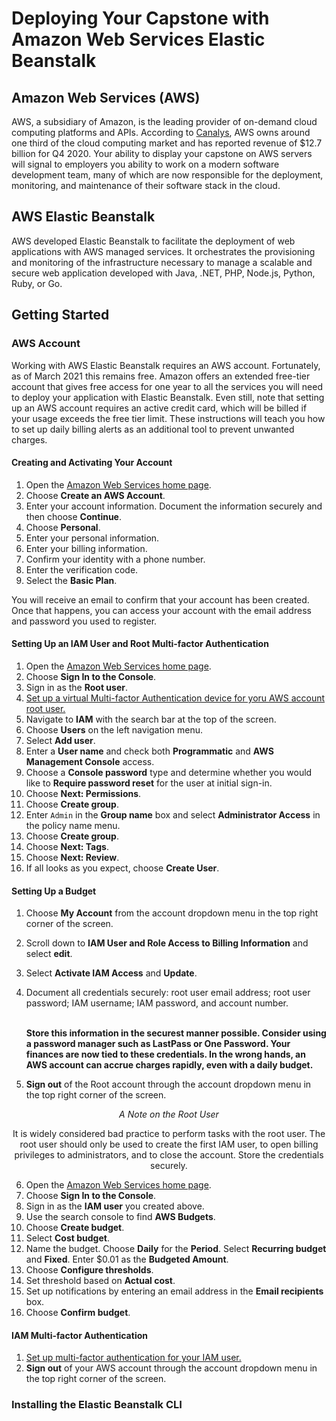 # Deploying Your Capstone with Amazon Web Services Elastic Beanstalk

## Amazon Web Services (AWS)
AWS, a subsidiary of Amazon, is the leading provider of on-demand cloud computing 
platforms and APIs. According to 
[Canalys](https://www.canalys.com/newsroom/global-cloud-market-q4-2020), AWS owns 
around one third of the cloud computing market and has reported revenue of $12.7 billion 
for Q4 2020. Your ability to display your capstone on AWS servers will signal to 
employers you ability to work on a modern software development team, many of which are 
now responsible for the deployment, monitoring, and maintenance of their software 
stack in the cloud.

## AWS Elastic Beanstalk
AWS developed Elastic Beanstalk to facilitate the deployment of web applications with 
AWS managed services. It orchestrates the provisioning and monitoring of the 
infrastructure necessary to manage a scalable and secure web application developed 
with Java, .NET, PHP, Node.js, Python, Ruby, or Go.

## Getting Started

### AWS Account
Working with AWS Elastic Beanstalk requires an AWS account. Fortunately, as of March 
2021 this remains free. Amazon offers an extended free-tier account that gives free 
access for one year to all the services you will need to deploy your application with 
Elastic Beanstalk. Even still, note that setting up an AWS account requires an active 
credit card, which will be billed if your usage exceeds the free tier limit. These 
instructions will teach you how to set up daily billing alerts as an additional tool 
to prevent unwanted charges.

#### Creating and Activating Your Account
1. Open the [Amazon Web Services home page](https://aws.amazon.com/).
2. Choose **Create an AWS Account**.
3. Enter your account information. Document the information securely and then choose 
   **Continue**.
4. Choose **Personal**.
5. Enter your personal information.
6. Enter your billing information.
7. Confirm your identity with a phone number.
8. Enter the verification code.
9. Select the **Basic Plan**.

You will receive an email to confirm that your account has been created. Once that 
happens, you can access your account with the email address and password you used to 
register. 

#### Setting Up an IAM User and Root Multi-factor Authentication
1. Open the [Amazon Web Services home page](https://aws.amazon.com/).
2. Choose **Sign In to the Console**.
3. Sign in as the **Root user**.
4. [Set up a virtual Multi-factor Authentication device for yoru AWS account root user.
   ](https://docs.aws.amazon.com/IAM/latest/UserGuide/id_credentials_mfa_enable_virtual.html#enable-virt-mfa-for-root)
5. Navigate to **IAM** with the search bar at the top of the screen.
6. Choose **Users** on the left navigation menu.
7. Select **Add user**.
8. Enter a **User name** and check both **Programmatic** and **AWS Management 
   Console** access.
9. Choose a **Console password** type and determine whether you would like to 
   **Require password reset** for the user at initial sign-in.
10. Choose **Next: Permissions**.
11. Choose **Create group**.
12. Enter `Admin` in the **Group name** box and select **Administrator Access** in the 
    policy name menu.
13. Choose **Create group**.
14. Choose **Next: Tags**.
15. Choose **Next: Review**.
16. If all looks as you expect, choose **Create User**.

#### Setting Up a Budget
1. Choose **My Account** from the account dropdown menu in the top right corner of the 
   screen.
2. Scroll down to **IAM User and Role Access to Billing Information** and select **edit**.
3. Select **Activate IAM Access** and **Update**.
4. Document all credentials securely: root user email address; root user password; IAM 
   username; IAM password, and account number. 
   
   <br style="text-align: center">**Store this information in the securest manner 
   possible. Consider using a password manager such as LastPass or One Password. Your 
   finances are now tied to these credentials. In the wrong hands, an AWS account can 
   accrue charges rapidly, even with a daily budget.**</br>     
   

5. **Sign out** of the Root account through the account dropdown menu in the top right 
   corner of the screen.

<p style="text-align: center;font-style: italic;"> A Note on the Root User </p>
<p style="text-align: center;">It is widely considered bad practice to perform 
tasks with the root user. The root user should only be used to create the first IAM 
user, to open billing privileges to administrators, and to close the account. Store 
the credentials securely.</p>

6. Open the [Amazon Web Services home page](https://aws.amazon.com/).
7. Choose **Sign In to the Console**.
8. Sign in as the **IAM user** you created above.
9. Use the search console to find **AWS Budgets**.
10. Choose **Create budget**.
11. Select **Cost budget**.
12. Name the budget. Choose **Daily** for the **Period**. Select **Recurring budget** and 
    **Fixed**. Enter $0.01 as the **Budgeted Amount**.
13. Choose **Configure thresholds**.
14. Set threshold based on **Actual cost**.
15. Set up notifications by entering an email address in the **Email recipients** box. 
16. Choose **Confirm budget**.

#### IAM Multi-factor Authentication
1. [Set up multi-factor authentication for your IAM user.](https://docs.aws.amazon.com/IAM/latest/UserGuide/id_credentials_mfa_enable_virtual.html)
2. **Sign out** of your AWS account through the account dropdown menu in the top 
    right corner of the screen.

### Installing the Elastic Beanstalk CLI



